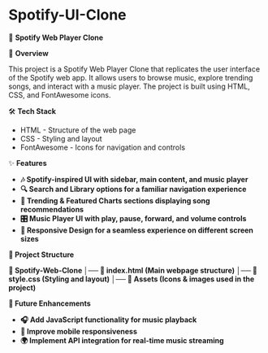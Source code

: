 # Spotify-UI-Clone

🎵 <b>Spotify Web Player Clone</b>

📌 <b>Overview</b>

This project is a Spotify Web Player Clone that replicates the user interface of the Spotify web app. It allows users to browse music, explore trending songs, and interact with a music player. The project is built using HTML, CSS, and FontAwesome icons.

🛠️ <b>Tech Stack</b>
<ul>
  <li>HTML - Structure of the web page</li>
  <li>CSS - Styling and layout</li>
  <li>FontAwesome - Icons for navigation and controls</li>
</ul>

✨ <b>Features<b>
<ul>
  <li>🎶 Spotify-inspired UI with sidebar, main content, and music player</li>
  <li>🔍 Search and Library options for a familiar navigation experience</li>
  <li>📌 Trending & Featured Charts sections displaying song recommendations</li>
  <li>🎛 Music Player UI with play, pause, forward, and volume controls</li>
  <li>🌙 Responsive Design for a seamless experience on different screen sizes</li>
</ul>

📂 <b>Project Structure</b>

  📁 Spotify-Web-Clone
  │── 📄 index.html  (Main webpage structure)
  │── 📄 style.css   (Styling and layout)
  │── 📂 Assets      (Icons & images used in the project)

🌟 <b>Future Enhancements</b>
<ul>
  <li>🎧 Add JavaScript functionality for music playback</li>
  <li>📱 Improve mobile responsiveness</li>
  <li>🌍 Implement API integration for real-time music streaming</li>
</ul>

